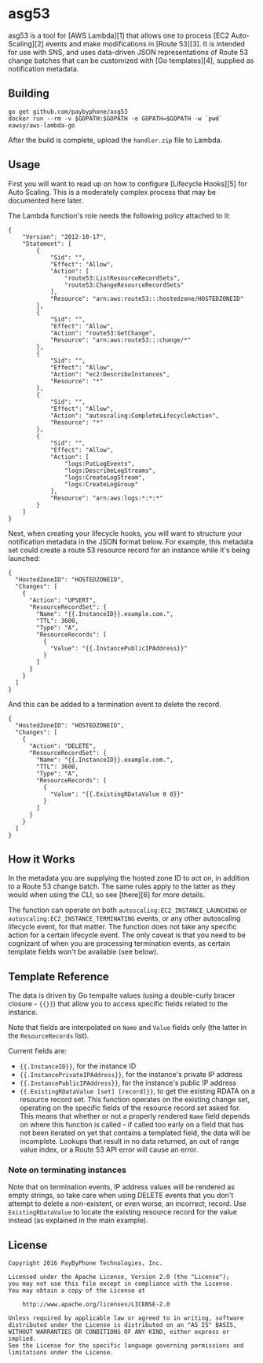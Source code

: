 # asg53

asg53 is a tool for [AWS Lambda][1] that allows one to process
[EC2 Auto-Scaling][2] events and make modifications in [Route 53][3]. It is
intended for use with SNS, and uses data-driven JSON representations of Route 53
change batches that can be customized with [Go templates][4], supplied as
notification metadata.

## Building

```
go get github.com/paybyphone/asg53
docker run --rm -v $GOPATH:$GOPATH -e GOPATH=$GOPATH -w `pwd` eawsy/aws-lambda-go
```

After the build is complete, upload the `handler.zip` file to Lambda.

## Usage

First you will want to read up on how to configure [Lifecycle Hooks][5] for Auto
Scaling. This is a moderately complex process that may be documented here later.

The Lambda function's role needs the following policy attached to it:

```
{
    "Version": "2012-10-17",
    "Statement": [
        {
            "Sid": "",
            "Effect": "Allow",
            "Action": [
                "route53:ListResourceRecordSets",
                "route53:ChangeResourceRecordSets"
            ],
            "Resource": "arn:aws:route53:::hostedzone/HOSTEDZONEID"
        },
        {
            "Sid": "",
            "Effect": "Allow",
            "Action": "route53:GetChange",
            "Resource": "arn:aws:route53:::change/*"
        },
        {
            "Sid": "",
            "Effect": "Allow",
            "Action": "ec2:DescribeInstances",
            "Resource": "*"
        },
        {
            "Sid": "",
            "Effect": "Allow",
            "Action": "autoscaling:CompleteLifecycleAction",
            "Resource": "*"
        },
        {
            "Sid": "",
            "Effect": "Allow",
            "Action": [
                "logs:PutLogEvents",
                "logs:DescribeLogStreams",
                "logs:CreateLogStream",
                "logs:CreateLogGroup"
            ],
            "Resource": "arn:aws:logs:*:*:*"
        }
    ]
}
```

Next, when creating your lifecycle hooks, you will want to structure your
notification metadata in the JSON format below. For example, this metadata set
could create a route 53 resource record for an instance while it's being
launched:

```
{
  "HostedZoneID": "HOSTEDZONEID",
  "Changes": [
    {
      "Action": "UPSERT",
      "ResourceRecordSet": {
        "Name": "{{.InstanceID}}.example.com.",
        "TTL": 3600,
        "Type": "A",
        "ResourceRecords": [
          {
            "Value": "{{.InstancePublicIPAddress}}"
          }
        ]
      }
    }
  ]
}
```

And this can be added to a termination event to delete the record.

```
{
  "HostedZoneID": "HOSTEDZONEID",
  "Changes": [
    {
      "Action": "DELETE",
      "ResourceRecordSet": {
        "Name": "{{.InstanceID}}.example.com.",
        "TTL": 3600,
        "Type": "A",
        "ResourceRecords": [
          {
            "Value": "{{.ExistingRDataValue 0 0}}"
          }
        ]
      }
    }
  ]
}
```

## How it Works

In the metadata you are supplying the hosted zone ID to act on, in addition to a
Route 53 change batch. The same rules apply to the latter as they would when
using the CLI, so see [there][6] for more details.

The function can operate on both `autoscaling:EC2_INSTANCE_LAUNCHING` or
`autoscaling:EC2_INSTANCE_TERMINATING` events, or any other autoscaling
lifecycle event, for that matter. The function does not take any specific action
for a certain lifecycle event. The only caveat is that you need to be cognizant
of when you are processing termination events, as certain template fields won't
be available (see below).

## Template Reference

The data is driven by Go tempalte values (using a double-curly bracer closure -
`{{}}`) that allow you to access specific fields related to the instance.

Note that fields are interpolated on `Name` and `Value` fields only (the latter
in the `ResourceRecords` list).

Current fields are:

 * `{{.InstanceID}}`, for the instance ID
 * `{{.InstancePrivateIPAddress}}`, for the instance's private IP address
 * `{{.InstancePublicIPAddress}}`, for the instance's public IP address
 * `{{.ExistingRDataValue [set] [record]}}`, to get the existing RDATA
   on a resource record set. This function operates on the existing
   change set, operating on the specific fields of the resource record set
   asked for. This means that whether or not a properly rendered `Name`
   field depends on where this function is called - if called too early
   on a field that has not been iterated on yet that contains a templated
   field, the data will be incomplete. Lookups that result in no data
   returned, an out of range value index, or a Route 53 API error will
   cause an error.

### Note on terminating instances

Note that on termination events, IP address values will be rendered as
empty strings, so take care when using DELETE events that you don't
attempt to delete a non-existent, or even worse, an incorrect, record.
Use `ExistingRDataValue` to locate the existing resource record for the
value instead (as explained in the main example).

## License

```
Copyright 2016 PayByPhone Technologies, Inc.

Licensed under the Apache License, Version 2.0 (the "License");
you may not use this file except in compliance with the License.
You may obtain a copy of the License at

    http://www.apache.org/licenses/LICENSE-2.0

Unless required by applicable law or agreed to in writing, software
distributed under the License is distributed on an "AS IS" BASIS,
WITHOUT WARRANTIES OR CONDITIONS OF ANY KIND, either express or implied.
See the License for the specific language governing permissions and
limitations under the License.
```
